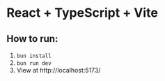 # React + TypeScript + Vite

## How to run:

1. `bun install`
2. `bun run dev`
3. View at http://localhost:5173/
